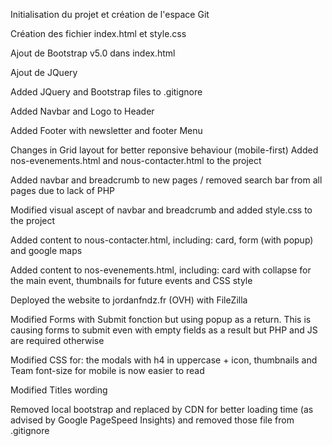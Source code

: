 Initialisation du projet et création de l'espace Git

Création des fichier index.html et style.css

Ajout de Bootstrap v5.0 dans index.html

Ajout de JQuery

Added JQuery and Bootstrap files to .gitignore 

Added Navbar and Logo to Header

Added Footer with newsletter and footer Menu

Changes in Grid layout for better reponsive behaviour (mobile-first)
Added nos-evenements.html and nous-contacter.html to the project

Added navbar and breadcrumb to new pages / removed search bar from all pages due to lack of PHP

Modified visual ascept of navbar and breadcrumb and added style.css to the project

Added content to nous-contacter.html, including: card, form (with popup) and google maps

Added content to nos-evenements.html, including: card with collapse for the main event, thumbnails for future events and CSS style 

Deployed the website to jordanfndz.fr (OVH) with FileZilla 

Modified Forms with Submit fonction but using popup as a return. This is causing forms to submit even with empty fields as a result but PHP and JS are required otherwise

Modified CSS for: the modals with h4 in uppercase + icon, thumbnails and Team font-size for mobile is now easier to read

Modified Titles wording

Removed local bootstrap and replaced by CDN for better loading time (as advised by Google PageSpeed Insights) and removed those file from .gitignore